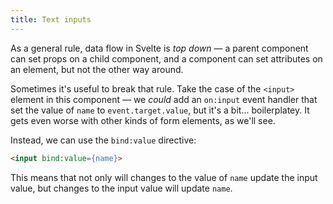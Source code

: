 ```yaml
---
title: Text inputs
---
```


As a general rule, data flow in Svelte is *top down* — a parent component can set props on a child component, and a component can set attributes on an element, but not the other way around.

Sometimes it's useful to break that rule. Take the case of the `<input>` element in this component — we *could* add an `on:input` event handler that set the value of `name` to `event.target.value`, but it's a bit... boilerplatey. It gets even worse with other kinds of form elements, as we'll see.

Instead, we can use the `bind:value` directive:

```html
<input bind:value={name}>
```

This means that not only will changes to the value of `name` update the input value, but changes to the input value will update `name`.

